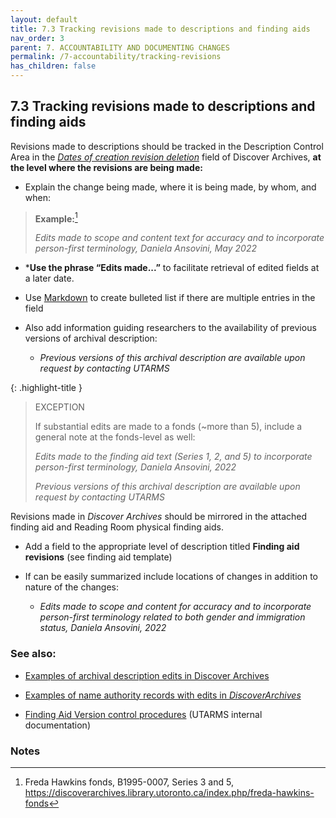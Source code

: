 ```yaml
---
layout: default
title: 7.3 Tracking revisions made to descriptions and finding aids
nav_order: 3
parent: 7. ACCOUNTABILITY AND DOCUMENTING CHANGES
permalink: /7-accountability/tracking-revisions
has_children: false
---
```


## 7.3 Tracking revisions made to descriptions and finding aids

Revisions made to descriptions should be tracked in the Description Control Area in the *<u>Dates of creation revision deletion</u>* field of Discover Archives, **at the level where the revisions are being made:**

* Explain the change being made, where it is being made, by whom, and when:

> **Example:**[^47]
> 
> *Edits made to scope and content text for accuracy and to incorporate person-first terminology, Daniela Ansovini, May 2022*

* ***Use the phrase “Edits made...”** to facilitate retrieval of edited fields at a later date.

* Use [Markdown](https://www.accesstomemory.org/en/docs/latest/user-manual/add-edit-content/formatting/) to create bulleted list if there are multiple entries in the field

* Also add information guiding researchers to the availability of previous versions of archival description:
  * *Previous versions of this archival description are available upon request by contacting UTARMS*

{: .highlight-title }
> EXCEPTION
> 
> If substantial edits are made to a fonds (\~more than 5), include a general note at the fonds-level as well:
>
> *Edits made to the finding aid text (Series 1, 2, and 5) to incorporate person-first terminology, Daniela Ansovini, 2022*
>
> *Previous versions of this archival description are available upon request by contacting UTARMS*

Revisions made in *Discover Archives* should be mirrored in the attached finding aid and Reading Room physical finding aids.

* Add a field to the appropriate level of description titled **Finding aid revisions** (see finding aid template)

* If can be easily summarized include locations of changes in addition to nature of the changes:

  * *Edits made to scope and content for accuracy and to incorporate person-first terminology related to both gender and immigration status, Daniela Ansovini, 2022*

### See also:

* [Examples of archival description edits in Discover Archives](https://discoverarchives.library.utoronto.ca/index.php/informationobject/browse?sq0=%22edits+made%22&sf0=allExceptFindingAidTranscript&so1=or&sq1=%22edit+made%22&sf1=allExceptFindingAidTranscript&repos=391&levels=&onlyMedia=&findingAidStatus=&topLod=0&rangeType=inclusive)

* [Examples of name authority records with edits in *DiscoverArchives*](https://discoverarchives.library.utoronto.ca/index.php/actor/browse?sq0=%22Edits+made%22&sf0=&so1=or&sq1=%22Edit+made%22&sf1=&repository=391&hasDigitalObject=&entityType=&emptyField=&relatedType=)

* [Finding Aid Version control procedures](https://connect.library.utoronto.ca/UTARMS/Policies%2C%20Procedures%2C%20and%20Guides/Policy%20and%20Procedures%20Manual/3.%20ARRANGEMENT%20and%20DESCRIPTION/3-xx-Finding-Aid-Version-Control/) (UTARMS internal documentation)

### Notes

[^47]: Freda Hawkins fonds, B1995-0007, Series 3 and 5, https://discoverarchives.library.utoronto.ca/index.php/freda-hawkins-fonds